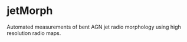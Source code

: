 # jetMorph
Automated measurements of bent AGN jet radio morphology using high resolution radio maps.
